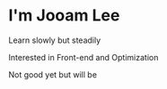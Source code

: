 # I'm Jooam Lee

Learn slowly but steadily

Interested in Front-end and Optimization

Not good yet but will be 
